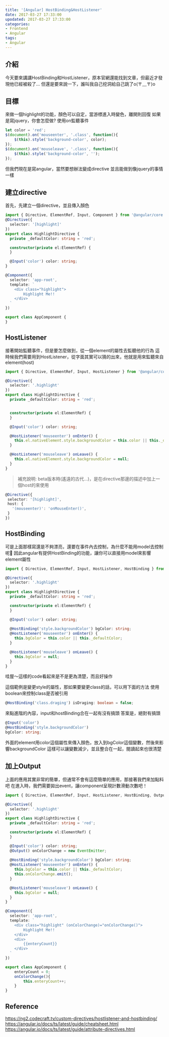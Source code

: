 ```yaml
---
title: '[Angular] HostBinding&HostListener'
date: 2017-03-27 17:33:00
upodated: 2017-03-27 17:33:00
categories:
- Frontend
- Angular
tags:
- Angular
---
```

## 介紹
今天要來講講HostBinding和HostListener，原本官網還能找到文章，但最近才發現他已經被殺了...
但還是要來說一下，誰叫我自己挖洞給自己跳了o(〒﹏〒)o

<!--more-->

## 目標
來做一個highlight的功能，顏色可以自定，當游標進入時變色，離開則回復
如果是寫jquery，你會怎麼做?  使用on監聽事件

``` js
let color = 'red';
$(document).on('mouseenter', '.class', function(){
    $(this).style('background-color', color);
});
$(document).on('mouseleave', '.class', function(){
    $(this).style('background-color', '');
});
```

但我們現在是寫angular，當然要想辦法變成directive
並且能做到像jquery的事情一樣

## 建立directive
首先，先建立一個directive，並且傳入顏色
``` typescript
import { Directive, ElementRef, Input, Component } from '@angular/core';
@Directive({
  selector: '[highlight]'
})
export class HighlightDirective {
  private _defaultColor: string = 'red';

  constructor(private el:ElementRef) {
  }

  @Input('color') color: string;
}

@Component({
  selector: 'app-root',
  template: `
    <div class="highlight">
        Highlight Me!!
    </div>
  `
})

export class AppComponent {
}
```

## HostListener
接著開始監聽事件，但是要怎麼做到，從一個element的屬性去監聽他的行為
這時候我們需要用到HostListener，從字面其實可以猜的出來，他就是用來監聽來自element(host)

``` typescript
import { Directive, ElementRef, Input, HostListener } from '@angular/core';

@Directive({
  selector: '.highlight'
})
export class HighlightDirective {
  private _defaultColor: string = 'red';


  constructor(private el:ElementRef) {
  }

  @Input('color') color: string;

  @HostListener('mouseenter') onEnter() {
    this.el.nativeElement.style.backgroundColor = this.color || this._defaultColor;
  }

  @HostListener('mouseleave') onLeave() {
    this.el.nativeElement.style.backgroundColor = null;
  }
}
```

> 補充說明:
beta版本時(遙遠的古代...)，是在directive那邊的描述中加上一個host的來使用
```typescript
@Directive({
 selector: '[highlight]',
 host: {
   '(mouseenter)': 'onMouseEnter()',
 }
})
```

## HostBinding
可是上面那樣寫還是不夠漂亮，還要在事件內去控制，為什麼不能用model去控制呢
因此angular有提供HostBinding的功能，讓你可以直接用model來影響element屬性

```typescript
import { Directive, ElementRef, Input, HostListener, HostBinding } from '@angular/core';

@Directive({
  selector: '.highlight'
})
export class HighlightDirective {
  private _defaultColor: string = 'red';

  constructor(private el:ElementRef) {
  }

  @Input('color') color: string;
  
  @HostBinding('style.backgroundColor') bgColor: string;
  @HostListener('mouseenter') onEnter() {
    this.bgColor = this.color || this._defaultColor;
  }

  @HostListener('mouseleave') onLeave() {
    this.bgColor = null;
  }
}
```
哇屋～這樣的code看起來是不是更為清楚，而且好操作

這個範例是變更style的屬性，那如果要變更class的話，可以用下面的方法
使用boolean來控制class是否被引用
``` typescript
@HostBinding('class.draging') isDraging: boolean = false;
```

來點進階的內容，input和hostBinding合在一起有沒有搞頭
答案是，絕對有搞頭
``` typescript
@Input('color')
@HostBinding('style.backgroundColor')
bgColor: string;
```

外面的element用color這個屬性來傳入顏色，放入到bgColor這個變數，然後來影響backgroundColor
這樣可以讓變數減少，並且整合在一起，閱讀起來也很清楚

## 加上Output
上面的應用其實非常的簡單，但通常不會有這麼簡單的應用，那接著我們來加點料吧
在進入時，我們需要拋出event，讓component呈現計數滑動次數吧！

``` typescript
import { Directive, ElementRef, Input, HostListener, HostBinding, Output, EventEmitter } from '@angular/core';

@Directive({
  selector: '.highlight'
})
export class HighlightDirective {
  private _defaultColor: string = 'red';

  constructor(private el:ElementRef) {
  }

  @Input('color') color: string;
  @Output() onColorChange = new EventEmitter;
  
  @HostBinding('style.backgroundColor') bgColor: string;
  @HostListener('mouseenter') onEnter() {
    this.bgColor = this.color || this._defaultColor;
    this.onColorChange.emit();
  }

  @HostListener('mouseleave') onLeave() {
    this.bgColor = null;
  }
}

@Component({
  selector: 'app-root',
  template: `
    <div class="highlight" (onColorChange)="onColorChange()">
        Highlight Me!!
    </div>
    <div>
        {{enteryCount}}
    </div>
  `
})

export class AppComponent {
    enteryCount = 0;
    onColorChange(){
        this.enteryCount++;
    }
}
```

## Reference
https://ng2.codecraft.tv/custom-directives/hostlistener-and-hostbinding/
https://angular.io/docs/ts/latest/guide/cheatsheet.html
https://angular.io/docs/ts/latest/guide/attribute-directives.html